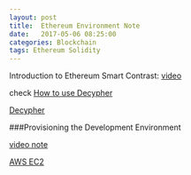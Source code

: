 ```yaml
---
layout: post
title:  Ethereum Environment Note
date:   2017-05-06 08:25:00
categories: Blockchain
tags: Ethereum Solidity 
---
```


Introduction to Ethereum Smart Contrast: [video](https://www.youtube.com/watch?v=8jI1TuEaTro)

check [How to use Decypher](https://www.youtube.com/watch?v=NhG4EeApIHo)

[Decypher](http://decypher.tv/series/ethereum-development/video/1)

###Provisioning the Development Environment

[video note](https://gist.github.com/AlwaysBCoding/9ce09281e5e097ce8ab7add2602c2fc7#file-scripts-txt)

[AWS EC2](https://www.youtube.com/watch?v=jFBbcleSPoY)

